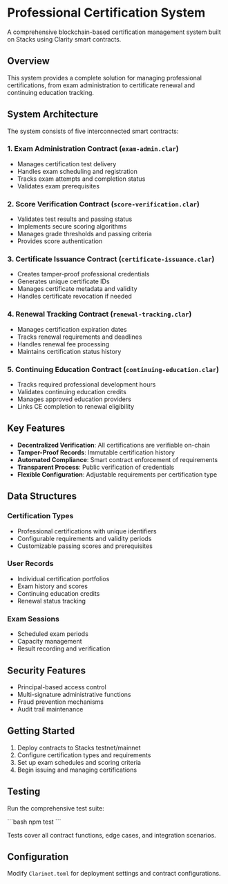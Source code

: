 # Professional Certification System

A comprehensive blockchain-based certification management system built on Stacks using Clarity smart contracts.

## Overview

This system provides a complete solution for managing professional certifications, from exam administration to certificate renewal and continuing education tracking.

## System Architecture

The system consists of five interconnected smart contracts:

### 1. Exam Administration Contract (`exam-admin.clar`)
- Manages certification test delivery
- Handles exam scheduling and registration
- Tracks exam attempts and completion status
- Validates exam prerequisites

### 2. Score Verification Contract (`score-verification.clar`)
- Validates test results and passing status
- Implements secure scoring algorithms
- Manages grade thresholds and passing criteria
- Provides score authentication

### 3. Certificate Issuance Contract (`certificate-issuance.clar`)
- Creates tamper-proof professional credentials
- Generates unique certificate IDs
- Manages certificate metadata and validity
- Handles certificate revocation if needed

### 4. Renewal Tracking Contract (`renewal-tracking.clar`)
- Manages certification expiration dates
- Tracks renewal requirements and deadlines
- Handles renewal fee processing
- Maintains certification status history

### 5. Continuing Education Contract (`continuing-education.clar`)
- Tracks required professional development hours
- Validates continuing education credits
- Manages approved education providers
- Links CE completion to renewal eligibility

## Key Features

- **Decentralized Verification**: All certifications are verifiable on-chain
- **Tamper-Proof Records**: Immutable certification history
- **Automated Compliance**: Smart contract enforcement of requirements
- **Transparent Process**: Public verification of credentials
- **Flexible Configuration**: Adjustable requirements per certification type

## Data Structures

### Certification Types
- Professional certifications with unique identifiers
- Configurable requirements and validity periods
- Customizable passing scores and prerequisites

### User Records
- Individual certification portfolios
- Exam history and scores
- Continuing education credits
- Renewal status tracking

### Exam Sessions
- Scheduled exam periods
- Capacity management
- Result recording and verification

## Security Features

- Principal-based access control
- Multi-signature administrative functions
- Fraud prevention mechanisms
- Audit trail maintenance

## Getting Started

1. Deploy contracts to Stacks testnet/mainnet
2. Configure certification types and requirements
3. Set up exam schedules and scoring criteria
4. Begin issuing and managing certifications

## Testing

Run the comprehensive test suite:

\`\`\`bash
npm test
\`\`\`

Tests cover all contract functions, edge cases, and integration scenarios.

## Configuration

Modify `Clarinet.toml` for deployment settings and contract configurations.
